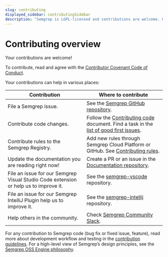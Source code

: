 ```yaml
---
slug: contributing
displayed_sidebar: contributingSidebar
description: "Semgrep is LGPL-licensed and contributions are welcome. Get started by filing an issue, fixing a bug, contributing rules to the registry, adding a feature, or updating the docs. You can also contribute by helping others in the Semgrep Community Slack!"
---
```


# Contributing overview

Your contributions are welcome!

To contribute, read and agree with the [Contributor Covenant Code of Conduct](https://github.com/returntocorp/semgrep/blob/develop/CODE_OF_CONDUCT.md).

Your contributions can help in various places:

|      Contribution      |      Where to contribute      |
|------------------------|-------------------------------|
| File a Semgrep issue.  | See the [Semgrep GitHub repository](https://github.com/returntocorp/semgrep/issues/new/choose). |
| Contribute code changes. | Follow the [Contributing code](/contributing/contributing-code) document. Find a task in the [list of good first issues](https://github.com/returntocorp/semgrep/issues?q=is%3Aopen+is%3Aissue+label%3A%22good+first+issue%22). |
| Contribute rules to the Semgrep Registry. | Add new rules through Semgrep Cloud Platform or GitHub. See [Contributing rules](/contributing/contributing-to-semgrep-rules-repository/). |
| Update the documentation you are reading right now! | Create a PR or an issue in the [Documentation repository](https://github.com/returntocorp/semgrep-docs). |
| File an issue for our Semgrep Visual Studio Code extension or help us to improve it. |See the [semgrep-vscode](https://github.com/returntocorp/semgrep-vscode) repository. |
| File an issue for our Semgrep IntelliJ Plugin help us to improve it. |See the [semgrep-intellij](https://github.com/returntocorp/semgrep-intellij) repository. |
| Help others in the community. | Check [Semgrep Community Slack](https://go.semgrep.dev/slack). |

For any contribution to Semgrep code (bug fix or fixed issue, feature), read more about development workflow and testing in the [contribution guidelines](contributing-code.md). For a high-level view of Semgrep’s design principles, see the [Semgrep OSS Engine philosophy](../contributing/philosophy.md).
